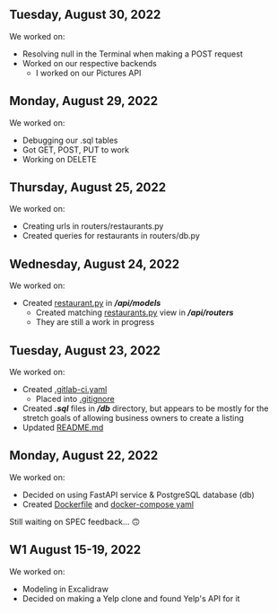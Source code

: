 ## Tuesday, August 30, 2022

We worked on:
* Resolving null in the Terminal when making a POST request
* Worked on our respective backends
    * I worked on our Pictures API

## Monday, August 29, 2022

We worked on:
* Debugging our .sql tables
* Got GET, POST, PUT to work
* Working on DELETE

## Thursday, August 25, 2022

We worked on:
* Creating urls in routers/restaurants.py
* Created queries for restaurants in routers/db.py

## Wednesday, August 24, 2022

We worked on:
* Created [restaurant.py](../api/models/restaurants.py) in ***/api/models***
    * Created matching [restaurants.py](../api/routers/restaurants.py) view in ***/api/routers***
    * They are still a work in progress

## Tuesday, August 23, 2022

We worked on:
* Created [.gitlab-ci.yaml](../.gitlab-ci.yml)
    * Placed into [.gitignore](../.gitignore#L162)
* Created ***.sql*** files in ***/db*** directory, but appears to be mostly for the stretch goals of allowing business owners to create a listing
* Updated [README.md](../README.md)

## Monday, August 22, 2022

We worked on:
* Decided on using FastAPI service & PostgreSQL database (db)
* Created [Dockerfile](../relational-data/Dockerfile.dev) and [docker-compose yaml](../docker-compose.yml)

Still waiting on SPEC feedback... 🙃

## W1 August 15-19, 2022

We worked on:
* Modeling in Excalidraw
* Decided on making a Yelp clone and found Yelp's API for it
